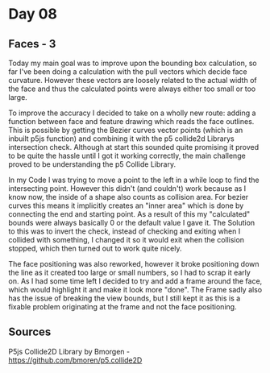 # Day 08

## Faces - 3

Today my main goal was to improve upon the bounding box calculation, so far I've been doing a calculation with the pull vectors which decide face curvature.
However these vectors are loosely related to the actual width of the face and thus the calculated points were always either too small or too large.

To improve the accuracy I decided to take on a wholly new route: adding a function between face and feature drawing which reads the face outlines.
This is possible by getting the Bezier curves vector points (which is an inbuilt p5js function) and combining it with the p5 collide2d Librarys intersection check.
Although at start this sounded quite promising it proved to be quite the hassle until I got it working correctly, the main challenge proved to be understanding the p5 Collide Library.

In my Code I was trying to move a point to the left in a while loop to find the intersecting point. However this didn't (and couldn't) work because as I know now, the inside of a shape also counts as collision area. For bezier curves this means it implicitly creates an "inner area" which is done by connecting the end and starting point. As a result of this my "calculated" bounds were always basically 0 or the default value I gave it. The Solution to this was to invert the check, instead of checking and exiting when I collided with something, I changed it so it would exit when the collision stopped, which then turned out to work quite nicely.

The face positioning was also reworked, however it broke positioning down the line as it created too large or small numbers, so I had to scrap it early on.
As I had some time left I decided to try and add a frame around the face, which would highlight it and make it look more "done". The Frame sadly also has the issue of breaking the view bounds, but I still kept it as this is a fixable problem originating at the frame and not the face positioning.

## Sources
P5js Collide2D Library by Bmorgen - https://github.com/bmoren/p5.collide2D